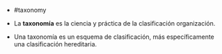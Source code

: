 - #taxonomy

- La **taxonomía** es la ciencia y práctica de la clasificación organización.
- Una taxonomía es un esquema de clasificación, más específicamente una clasificación hereditaria. 